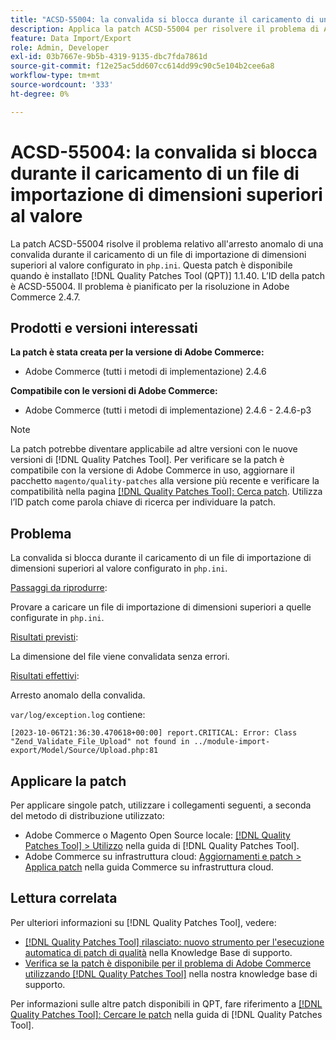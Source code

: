 ```yaml
---
title: "ACSD-55004: la convalida si blocca durante il caricamento di un file di importazione di dimensioni superiori al valore"
description: Applica la patch ACSD-55004 per risolvere il problema di Adobe Commerce in cui si verifica un arresto anomalo della convalida durante il caricamento di un file di importazione più grande del valore configurato in "php.ini".
feature: Data Import/Export
role: Admin, Developer
exl-id: 03b7667e-9b5b-4319-9135-dbc7fda7861d
source-git-commit: f12e25ac5dd607cc614dd99c90c5e104b2cee6a8
workflow-type: tm+mt
source-wordcount: '333'
ht-degree: 0%

---
```


# ACSD-55004: la convalida si blocca durante il caricamento di un file di importazione di dimensioni superiori al valore

La patch ACSD-55004 risolve il problema relativo all&#39;arresto anomalo di una convalida durante il caricamento di un file di importazione di dimensioni superiori al valore configurato in `php.ini`. Questa patch è disponibile quando è installato [!DNL Quality Patches Tool (QPT)] 1.1.40. L’ID della patch è ACSD-55004. Il problema è pianificato per la risoluzione in Adobe Commerce 2.4.7.

## Prodotti e versioni interessati

**La patch è stata creata per la versione di Adobe Commerce:**

* Adobe Commerce (tutti i metodi di implementazione) 2.4.6

**Compatibile con le versioni di Adobe Commerce:**

* Adobe Commerce (tutti i metodi di implementazione) 2.4.6 - 2.4.6-p3

>[!NOTE]
>
>La patch potrebbe diventare applicabile ad altre versioni con le nuove versioni di [!DNL Quality Patches Tool]. Per verificare se la patch è compatibile con la versione di Adobe Commerce in uso, aggiornare il pacchetto `magento/quality-patches` alla versione più recente e verificare la compatibilità nella pagina [[!DNL Quality Patches Tool]: Cerca patch](https://experienceleague.adobe.com/tools/commerce-quality-patches/index.html). Utilizza l’ID patch come parola chiave di ricerca per individuare la patch.

## Problema

La convalida si blocca durante il caricamento di un file di importazione di dimensioni superiori al valore configurato in `php.ini`.

<u>Passaggi da riprodurre</u>:

Provare a caricare un file di importazione di dimensioni superiori a quelle configurate in `php.ini`.

<u>Risultati previsti</u>:

La dimensione del file viene convalidata senza errori.

<u>Risultati effettivi</u>:

Arresto anomalo della convalida.

`var/log/exception.log` contiene:

```
[2023-10-06T21:36:30.470618+00:00] report.CRITICAL: Error: Class "Zend_Validate_File_Upload" not found in ../module-import-export/Model/Source/Upload.php:81
```

## Applicare la patch

Per applicare singole patch, utilizzare i collegamenti seguenti, a seconda del metodo di distribuzione utilizzato:

* Adobe Commerce o Magento Open Source locale: [[!DNL Quality Patches Tool] > Utilizzo](https://experienceleague.adobe.com/docs/commerce-operations/tools/quality-patches-tool/usage.html) nella guida di [!DNL Quality Patches Tool].
* Adobe Commerce su infrastruttura cloud: [Aggiornamenti e patch > Applica patch](https://experienceleague.adobe.com/docs/commerce-cloud-service/user-guide/develop/upgrade/apply-patches.html) nella guida Commerce su infrastruttura cloud.

## Lettura correlata

Per ulteriori informazioni su [!DNL Quality Patches Tool], vedere:

* [[!DNL Quality Patches Tool] rilasciato: nuovo strumento per l&#39;esecuzione automatica di patch di qualità](/help/announcements/adobe-commerce-announcements/magento-quality-patches-released-new-tool-to-self-serve-quality-patches.md) nella Knowledge Base di supporto.
* [Verifica se la patch è disponibile per il problema di Adobe Commerce utilizzando  [!DNL Quality Patches Tool]](/help/support-tools/patches-available-in-qpt-tool/check-patch-for-magento-issue-with-magento-quality-patches.md) nella nostra knowledge base di supporto.

Per informazioni sulle altre patch disponibili in QPT, fare riferimento a [[!DNL Quality Patches Tool]: Cercare le patch](https://experienceleague.adobe.com/tools/commerce-quality-patches/index.html) nella guida di [!DNL Quality Patches Tool].
